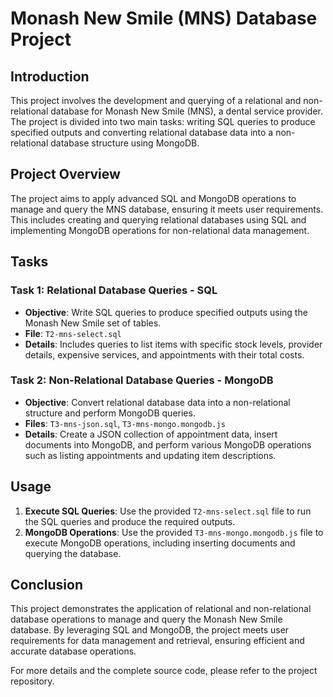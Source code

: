 # Monash New Smile (MNS) Database Project

## Introduction

This project involves the development and querying of a relational and non-relational database for Monash New Smile (MNS), a dental service provider. The project is divided into two main tasks: writing SQL queries to produce specified outputs and converting relational database data into a non-relational database structure using MongoDB.

## Project Overview

The project aims to apply advanced SQL and MongoDB operations to manage and query the MNS database, ensuring it meets user requirements. This includes creating and querying relational databases using SQL and implementing MongoDB operations for non-relational data management.

## Tasks

### Task 1: Relational Database Queries - SQL

- **Objective**: Write SQL queries to produce specified outputs using the Monash New Smile set of tables.
- **File**: `T2-mns-select.sql`
- **Details**: Includes queries to list items with specific stock levels, provider details, expensive services, and appointments with their total costs.

### Task 2: Non-Relational Database Queries - MongoDB

- **Objective**: Convert relational database data into a non-relational structure and perform MongoDB queries.
- **Files**: `T3-mns-json.sql`, `T3-mns-mongo.mongodb.js`
- **Details**: Create a JSON collection of appointment data, insert documents into MongoDB, and perform various MongoDB operations such as listing appointments and updating item descriptions.

## Usage

1. **Execute SQL Queries**: Use the provided `T2-mns-select.sql` file to run the SQL queries and produce the required outputs.
2. **MongoDB Operations**: Use the provided `T3-mns-mongo.mongodb.js` file to execute MongoDB operations, including inserting documents and querying the database.

## Conclusion

This project demonstrates the application of relational and non-relational database operations to manage and query the Monash New Smile database. By leveraging SQL and MongoDB, the project meets user requirements for data management and retrieval, ensuring efficient and accurate database operations.

For more details and the complete source code, please refer to the project repository.
